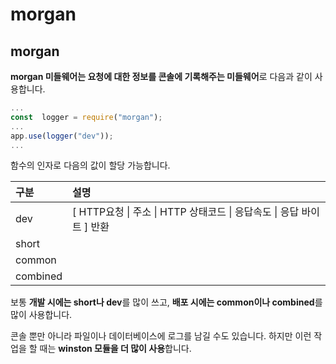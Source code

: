 # morgan

## morgan

 **morgan 미들웨어는 요청에 대한 정보를 콘솔에 기록해주는 미들웨어**로 다음과 같이 사용합니다.

```javascript
...
const  logger = require("morgan");
...
app.use(logger("dev"));
...
```

함수의 인자로 다음의 값이 할당 가능합니다. 

| 구분  | 설명  |
| :--- | :--- |
| dev | \[ HTTP요청 \| 주소 \| HTTP 상태코드 \| 응답속도 \| 응답 바이트 \] 반환 |
| short |  |
| common |  |
| combined |  |

보통 **개발 시에는 short나 dev**를 많이 쓰고, **배포 시에는 common이나 combined**를 많이 사용합니다. 

 콘솔 뿐만 아니라 파일이나 데이터베이스에 로그를 남길 수도 있습니다. 하지만 이런 작업을 할 때는 **winston 모듈을 더 많이 사용**합니다. 

